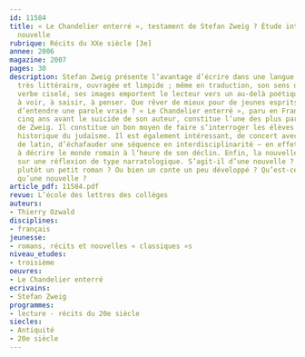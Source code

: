 ```yaml
---
id: 11584
title: « Le Chandelier enterré », testament de Stefan Zweig ? Étude intégrale d’une
  nouvelle
rubrique: Récits du XXe siècle [3e]
annee: 2006
magazine: 2007
pages: 30
description: Stefan Zweig présente l’avantage d’écrire dans une langue à la fois
  très littéraire, ouvragée et limpide ; même en traduction, son sens du rythme, son
  verbe ciselé, ses images emportent le lecteur vers un au-delà poétique, lui donnent
  à voir, à saisir, à penser. Que rêver de mieux pour de jeunes esprits souvent avides
  d’entendre une parole vraie ? « Le Chandelier enterré », paru en France en 1937,
  cinq ans avant le suicide de son auteur, constitue l’une des plus parfaites réussites
  de Zweig. Il constitue un bon moyen de faire s’interroger les élèves sur la place
  historique du judaïsme. Il est également intéressant, de concert avec le professeur
  de latin, d’échafauder une séquence en interdisciplinarité – en effet, Zweig excelle
  à décrire le monde romain à l’heure de son déclin. Enfin, la nouvelle de Zweig débouche
  sur une réflexion de type narratologique. S’agit-il d’une nouvelle ? N’est-ce pas
  plutôt un petit roman ? Ou bien un conte un peu développé ? Qu’est-ce en réalité
  qu’une nouvelle ?
article_pdf: 11584.pdf
revue: L’école des lettres des collèges
auteurs:
- Thierry Ozwald
disciplines:
- français
jeunesse:
- romans, récits et nouvelles « classiques »s
niveau_etudes:
- troisième
oeuvres:
- Le Chandelier enterré
ecrivains:
- Stefan Zweig
programmes:
- lecture - récits du 20e siècle
siecles:
- Antiquité
- 20e siècle
---
```

